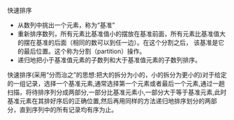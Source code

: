   快速排序<br/>  
 <ul>  
 <li>从数列中挑出一个元素，称为“基准”</li>  
 <li>重新排序数列，所有元素比基准值小的摆放在基准前面，所有元素比基准值大的摆在基准的后面（相同的数可以到任一边）。在这个分割之后，  
 该基准是它的最后位置。这个称为分割（partition）操作。</li>  
 <li>递归地把小于基准值元素的子数列和大于基准值元素的子数列排序。</li>  
 </ul> 


快速排序(采用“分而治之”的思想:把大的拆分为小的，小的拆分为更小的)对于给定的一组记录，选择一个基准元素,通常选择第一个元素或者最后一个元素,通过一趟扫描，将待排序列分成两部分,一部分比基准元素小,一部分大于等于基准元素,此时基准元素在其排好序后的正确位置,然后再用同样的方法递归地排序划分的两部分，直到序列中的所有记录均有序为止。